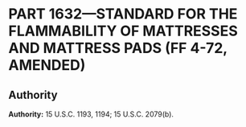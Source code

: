 # PART 1632—STANDARD FOR THE FLAMMABILITY OF MATTRESSES AND MATTRESS PADS (FF 4-72, AMENDED)


## Authority

**Authority:** 15 U.S.C. 1193, 1194; 15 U.S.C. 2079(b).


